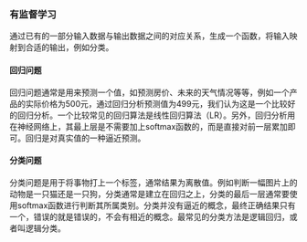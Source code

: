 ### 有监督学习
通过已有的一部分输入数据与输出数据之间的对应关系，生成一个函数，将输入映射到合适的输出，例如分类。

#### 回归问题
回归问题通常是用来预测一个值，如预测房价、未来的天气情况等等，例如一个产品的实际价格为500元，通过回归分析预测值为499元，我们认为这是一个比较好的回归分析。一个比较常见的回归算法是线性回归算法（LR）。另外，回归分析用在神经网络上，其最上层是不需要加上softmax函数的，而是直接对前一层累加即可。回归是对真实值的一种逼近预测。
#### 分类问题
分类问题是用于将事物打上一个标签，通常结果为离散值。例如判断一幅图片上的动物是一只猫还是一只狗，分类通常是建立在回归之上，分类的最后一层通常要使用softmax函数进行判断其所属类别。分类并没有逼近的概念，最终正确结果只有一个，错误的就是错误的，不会有相近的概念。最常见的分类方法是逻辑回归，或者叫逻辑分类。

